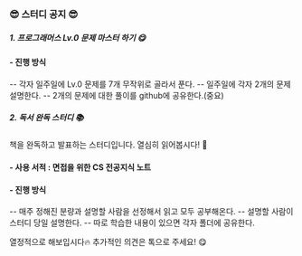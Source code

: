 


### 😎 스터디 공지 😎

##### 1. 프로그래머스 Lv.0 문제 마스터 하기 😋

#### - 진행 방식
-- 각자 일주일에 Lv.0 문제를 7개 무작위로 골라서 푼다.
-- 일주일에 각자 2개의 문제 설명한다.
-- 2개의 문제에 대한 풀이를 github에 공유한다.(중요)


##### 2. 독서 완독 스터디 📚
책을 완독하고 발표하는 스터디입니다.
열심히 읽어봅시다! 🥳

#### - 사용 서적 : 면접을 위한 CS 전공지식 노트

#### - 진행 방식
-- 매주 정해진 분량과 설명할 사람을 선정해서 읽고 모두 공부해온다.
-- 설명할 사람이 스터디 당일 설명한다.
-- 따로 학습한 내용이 있으면 각자 폴더에 공유한다.

열정적으로 해보입시다🔥
추가적인 의견은 톡으로 주세요! 😋
